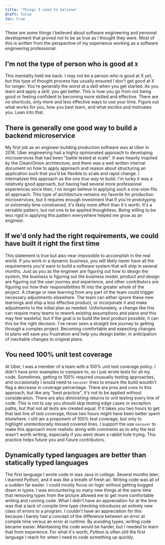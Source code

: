 ```yaml
---
title: 'Things I used to believe'
draft: false
toc: true
---
```


These are some things I believed about software engineering and personal development that proved not to be as true as I thought they were.
Most of this is written from the perspective of my experience working as a software engineering professional.

## I'm not the type of person who is good at `X`

This mentality held me back.
I may not be a person who is good at X _yet_, but this type of thought process has usually ensured I don't get good at X for longer.
You're generally the worst at a skill when you get started.
As you learn and apply a skill, you get better.
This is how you go from not being good or feeling confident to becoming more skilled and effective.
There are no shortcuts, only more and less effective ways to use your time.
Figure out what works for you, how you best learn, and what excites and motivates you.
Lean into that.

## There is generally one good way to build a backend microservice

My first job as an engineer building production software was at Uber in 2016.
Uber engineering had a highly opinionated approach to developing microservices that had been "battle tested at scale".
It was heavily inspired by the Clean/Onion architecture, and there was a well written internal document on how to apply approach and reason about structuring an application such that you'd be flexible to scale and rapid change.
I internalized this approach as the _one true way_ to build.
I'm lucky it was a relatively good approach, but having had several more professional experiences since then, I no longer believe in applying such a one-size-fits all approach.
This type of architecture remains my favorite for production microservices, but it requires enough investment that if you're prototyping or extremely time constrained, it's likely more effort than it's worth.
It's a versatile pattern, but not one to be applied thoughtless.
Being willing to be less rigid in applying this pattern everywhere helped me grow as an engineer.

## If we'd only had the right requirements, we could have built it right the first time

This statement is true but also near impossible to accomplish in the real world.
If you work in a dynamic business, you will likely never have all the requirements you'd want to build a software system that will ship in several months.
Just as you as the engineer are figuring out how to design the system, the business is figuring out the business model, product and design are figuring out the user journey and experience, and other contributors are figuring out how their responsibilities fit into the greater whole of the project.
A change or new learning from any part of the team could trigger necessary adjustments elsewhere.
The team can either ignore these new learnings and ship a less effective product, or incorporate it and make adjustments to the initial plan as needed.
Unfortunately, a change like this can require many teams to rework existing assumptions and plans and this may feel wasteful, but if the goal is to build the best product possible, it can this be the right decision.
I've never seen a straight line journey to getting through a complex project.
Becoming comfortable and expecting changes to plans will save you frustration and help you design better, in anticipation of inevitable changes to original plans.

## You need 100% unit test coverage

At Uber, I was a member of a team with a 100% unit test coverage policy.
I didn't have prior examples to compare to, so I just wrote tests for all my code.
Sometimes, getting to 100% required unusually testing approaches, and occasionally I would need to `nocover` lines to ensure the build wouldn't flag a decrease in coverage percentage.
There are pros and cons to this approach, but like any "best practice", it's not to be applied without consideration.
There are also diminishing returns to unit testing every line of code.
This is not to say you should skip testing edge cases or exception paths, but that not all tests are created equal.
If it takes you two hours to get that last line of test coverage, those two hours might have been better spent elsewhere.
I still am a proponent of 100% test coverage, but only to highlight unintentionally missed covered lines.
I support the use `nocover` to make this approach more realistic along with comments as to why the test wasn't worth writing, especially if you went down a rabbit hole trying.
This practice helps future you and future contributors.

## Dynamically typed languages are better than statically typed languages

The first language I wrote code in was Java in college.
Several months later, I learned Python, and it was like a breath of fresh air.
Writing code was all of a sudden far easier.
I could mostly focus on logic without getting bogged down in types.
I was encountering so many new things at the same time that removing types from the picture allowed me to get more comfortable writing and running code.
What I didn't have an appreciation for at the time was that a lack of compile time type checking introduces an entirely new class of errors to a program.
I couldn't have an appreciation for this because I barely had a concept of the difference between an error at compile time versus an error at runtime.
By avoiding types, writing code became easier.
Maintaining the code would be harder, but I needed to learn that from experience.
For what it's worth, Python is often still the first language I reach for when I need to code something up quickly.
